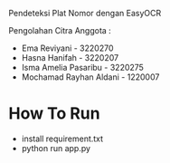 Pendeteksi Plat Nomor dengan EasyOCR

Pengolahan Citra
Anggota :
- Ema Reviyani - 3220270 
- Hasna Hanifah - 3220207
- Isma Amelia Pasaribu - 3220275
- Mochamad Rayhan Aldani - 1220007

# How To Run
- install requirement.txt
- python run app.py
